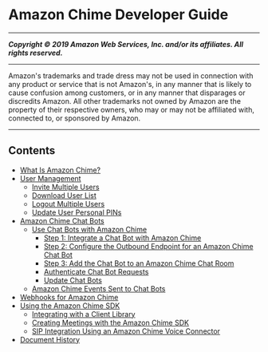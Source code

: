 # Amazon Chime Developer Guide

-----
*****Copyright &copy; 2019 Amazon Web Services, Inc. and/or its affiliates. All rights reserved.*****

-----
Amazon's trademarks and trade dress may not be used in 
     connection with any product or service that is not Amazon's, 
     in any manner that is likely to cause confusion among customers, 
     or in any manner that disparages or discredits Amazon. All other 
     trademarks not owned by Amazon are the property of their respective
     owners, who may or may not be affiliated with, connected to, or 
     sponsored by Amazon.

-----
## Contents
+ [What Is Amazon Chime?](what-is-chime.md)
+ [User Management](users.md)
   + [Invite Multiple Users](invite-users.md)
   + [Download User List](download-users.md)
   + [Logout Multiple Users](logout-users.md)
   + [Update User Personal PINs](update-pins.md)
+ [Amazon Chime Chat Bots](chat-bots.md)
   + [Use Chat Bots with Amazon Chime](use-bots.md)
      + [Step 1: Integrate a Chat Bot with Amazon Chime](integrate-bots.md)
      + [Step 2: Configure the Outbound Endpoint for an Amazon Chime Chat Bot](config-endpoints.md)
      + [Step 3: Add the Chat Bot to an Amazon Chime Chat Room](add-bots.md)
      + [Authenticate Chat Bot Requests](auth-bots.md)
      + [Update Chat Bots](update-bots.md)
   + [Amazon Chime Events Sent to Chat Bots](events-bots.md)
+ [Webhooks for Amazon Chime](webhooks.md)
+ [Using the Amazon Chime SDK](meetings-sdk.md)
   + [Integrating with a Client Library](mtgs-sdk-client-lib.md)
   + [Creating Meetings with the Amazon Chime SDK](mtgs-sdk-mtgs.md)
   + [SIP Integration Using an Amazon Chime Voice Connector](mtgs-sdk-cvc.md)
+ [Document History](doc-history.md)